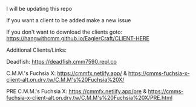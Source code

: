 I will be updating this repo

If you want a client to be added make a new issue 

If you don't want to download the clients goto: https://hangwithcmm.github.io/EaglerCraft/CLIENT-HERE

Additional Clients/Links:

Deadfish: https://deadfish.cmm7590.repl.co

C.M.M.'s Fuchsia X: https://cmmfx.netlify.app/ & https://cmms-fuchsia-x-client-alt.on.drv.tw/C.M.M's%20Fuchsia%20X/

PRE C.M.M.'s Fuchsia X: https://cmmfx.netlify.app/pre & https://cmms-fuchsia-x-client-alt.on.drv.tw/C.M.M's%20Fuchsia%20X/PRE.html
